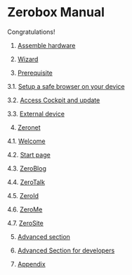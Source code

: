 # Zerobox Manual

Congratulations!

1. [Assemble hardware](assemble-hardware.md)

2. [Wizard](wizard.md)

3. [Prerequisite](prerequisite.md)

  3.1. [Setup a safe browser on your device](prerequisite.md#Setup-a-safe-browser-on-your-device)

  3.2. [Access Cockpit and update](prerequisite.md#Access-Cockpit-and-update)

  3.3. [External device](prerequisite.md#External-device)

4. [Zeronet](zeronet.md)

  4.1. [Welcome](zeronet.md#Welcome)

  4.2. [Start page](zeronet.md#Start-page)

  4.3. [ZeroBlog](zeronet.md#ZeroBlog)

  4.4. [ZeroTalk](zeronet.md#ZeroTalk)

  4.5. [ZeroId](zeronet.md#ZeroId)

  4.6. [ZeroMe](zeronet.md#ZeroMe)

  4.7. [ZeroSite](zeronet.md#ZeroSite)


5. [Advanced section](advanced-section.md)

6. [Advanced Section for developers](advanced-section-for-developers.md)

7. [Appendix](appendix.md)
